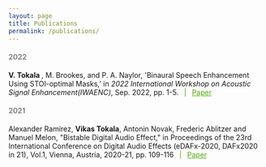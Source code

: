 ```yaml
---
layout: page
title: Publications
permalink: /publications/
---
```

<h4 style="color:#828282"> 2022 </h4>


<p> <b>V. Tokala </b>, M. Brookes, and P. A. Naylor, 'Binaural Speech Enhancement Using STOI-optimal Masks,' in <i>2022 International Workshop on Acoustic Signal Enhancement(IWAENC)</i>, Sep. 2022, pp. 1-5. <span style="color:#4CAE04"> &ensp;|&ensp; </span> <a style="color:#4CAE04" href="https://doi.org/10.48550/arXiv.2209.15472"> Paper</a>

<h4 style="color:#828282"> 2021 </h4>
<p> Alexander Ramirez, <b>Vikas Tokala</b>, Antonin Novak, Frederic Ablitzer and Manuel Melon, "Bistable Digital Audio Effect," in Proceedings of the 23rd International Conference on Digital Audio Effects (eDAFx-2020, DAFx2020 in 21), Vol.1, Vienna, Austria, 2020-21, pp. 109-116 <span style="color:#4CAE04"> &ensp;|&ensp; </span> <a style="color:#4CAE04" href="https://dafx2020.mdw.ac.at/eDAFx2020/index.html"> Paper</a>







<!-- <p> <b>E. d'Olne </b>, V. W. Neo, and P. A. Naylor, "Speech enhancement in distributed microphone arrays using polynomial eigenvalue decomposition", in <i>Proc.  Eur.  Signal  Process.  Conf. (EUSIPCO)</i>, Belgrade, Serbia, 2022. &emsp; <a style="color:#4CAE04" href="https://ed1016.github.io/se_PEVD_da/"> Demo</a> <span style="color:#4CAE04"> &ensp;|&ensp; </span> <a style="color:#4CAE04" href="https://youtu.be/vsmdWurGg9c"> Video</a> <span style="color:#4CAE04"> &ensp;|&ensp; </span> <a style="color:#4CAE04" href="https://eurasip.org/Proceedings/Eusipco/Eusipco2022/pdfs/0000055.pdf"> Paper</a>
<p> <b>E. d'Olne </b>, V. W. Neo, and P. A. Naylor, "Frame-based space-time covariance matrix estimation for polynomial eigenvalue decomposition-based speech enhancement", in <i>Proc. Int. Workshop on Acoust. Signal Enhancement (IWAENC)</i>, Bamberg, Germany, 2022. &emsp; <a style="color:#4CAE04" href="https://ed1016.github.io/adaptive_PEVD/"> Demo</a> <span style="color:#4CAE04"> &ensp;|&ensp; </span> <a style="color:#4CAE04" href="../assets/adaptive_PEVD/IWAENC_2022_Poster.pdf"> Poster</a> <span style="color:#4CAE04"> &ensp;|&ensp; </span> <a style="color:#4CAE04" href="../404.html"> Paper</a>
<p> V. W. Neo, <b>E. d'Olne </b>, A. H. Moore, and P. A. Naylor, "Fixed beamformer design using polynomial eigenvalue decomposition", in <i>Proc. Int. Workshop on Acoust. Signal Enhancement (IWAENC)</i>, Bamberg, Germany, 2022. &emsp; <a style="color:#4CAE04" href="https://vwn09.github.io/research/pevd-beamformer-iwaenc"> Demo</a> <span style="color:#4CAE04"> &ensp;|&ensp; </span> <a style="color:#4CAE04" href="../404.html"> Paper</a>
<h4 style="color:#828282"> 2021 </h4>
<p> <b>E. d'Olne </b>, A. H. Moore, and P. A. Naylor, "Model-based beamforming for wearable microphone arrays", in <i>Proc.  Eur.  Signal  Process.  Conf. (EUSIPCO)</i>, Dublin, Ireland, 2021. &emsp; <a style="color:#4CAE04" href="https://ed1016.github.io/CMMB-wearable/"> Demo</a> <span style="color:#4CAE04"> &ensp;|&ensp; </span> <a style="color:#4CAE04" href="https://ieeexplore.ieee.org/abstract/document/9616252"> Paper</a> -->
